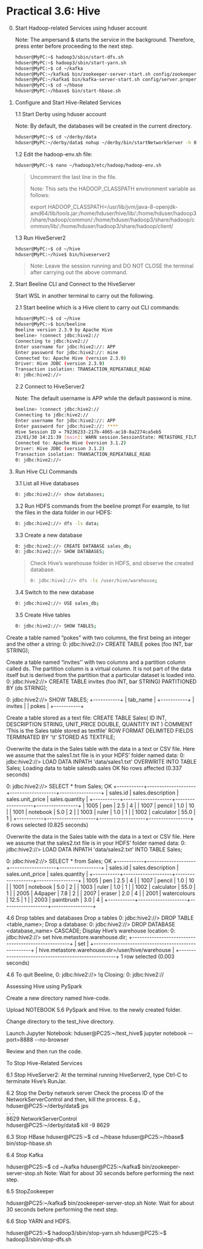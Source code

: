 # Practical 3.6: Hive

0. Start Hadoop-related Services using hduser account

   Note: The ampersand & starts the service in the background. Therefore, press enter before proceeding to the next step.

   ~~~bash
   hduser@MyPC:~$ hadoop3/sbin/start-dfs.sh 
   hduser@MyPC:~$ hadoop3/sbin/start-yarn.sh
   hduser@MyPC:~$ cd ~/kafka
   hduser@MyPC:~/kafka$ bin/zookeeper-server-start.sh config/zookeeper.properties &
   hduser@MyPC:~/kafka$ bin/kafka-server-start.sh config/server.properties &
   hduser@MyPC:~$ cd ~/hbase
   hduser@MyPC:~/hbase$ bin/start-hbase.sh
   ~~~

1. Configure and Start Hive-Related Services

   1.1 Start Derby using hduser account

     Note: By default, the databases will be created in the current directory.
     ~~~bash
     hduser@MyPC:~$ cd ~/derby/data
     hduser@MyPC:~/derby/data$ nohup ~/derby/bin/startNetworkServer -h 0.0.0.0 &
     ~~~

   1.2 Edit the hadoop-env.sh file:
    ~~~bash
    hduser@MyPC:~$ nano ~/hadoop3/etc/hadoop/hadoop-env.sh
    ~~~
    > Uncomment the last line in the file.
    > 
    > Note: This sets the HADOOP_CLASSPATH environment variable as follows:
    > 
    > export HADOOP_CLASSPATH=/usr/lib/jvm/java-8-openjdk-amd64/lib/tools.jar:/home/hduser/hive/lib/:/home/hduser/hadoop3/share/hadoop/common/:/home/hduser/hadoop3/share/hadoop/common/lib/:/home/hduser/hadoop3/share/hadoop/client/

   1.3 Run HiveServer2
    ~~~bash
    hduser@MyPC:~$ cd ~/hive
    hduser@MyPC:~/hive$ bin/hiveserver2
    ~~~
    > Note:	Leave the session running and DO NOT CLOSE the terminal after carrying out the above command.



2. Start Beeline CLI and Connect to the HiveServer

   Start WSL in another terminal to carry out the following.

   2.1 Start beeline which is a Hive client to carry out CLI commands:
   ~~~bash
   hduser@MyPC:~$ cd ~/hive
   hduser@MyPC:~$ bin/beeline
   Beeline version 2.3.9 by Apache Hive
   beeline> !connect jdbc:hive2://
   Connecting to jdbc:hive2://
   Enter username for jdbc:hive2://: APP
   Enter password for jdbc:hive2://: mine
   Connected to: Apache Hive (version 2.3.9)
   Driver: Hive JDBC (version 2.3.9)
   Transaction isolation: TRANSACTION_REPEATABLE_READ
   0: jdbc:hive2://>
   ~~~

   2.2 Connect to HiveServer2

   Note: The default username is APP while the default password is mine.
   ~~~bash
   beeline> !connect jdbc:hive2://
   Connecting to jdbc:hive2://
   Enter username for jdbc:hive2://: APP
   Enter password for jdbc:hive2://: ****
   Hive Session ID = 79236233-217b-4065-ac10-8a2274ca5eb5
   23/01/30 14:21:39 [main]: WARN session.SessionState: METASTORE_FILTER_HOOK will be ignored, since hive.security.authorization.manager is set to instance of HiveAuthorizerFactory.
   Connected to: Apache Hive (version 3.1.2)
   Driver: Hive JDBC (version 3.1.2)
   Transaction isolation: TRANSACTION_REPEATABLE_READ
   0: jdbc:hive2://>
   ~~~



3. Run Hive CLI Commands

   3.1 List all Hive databases
   ~~~bash
   0: jdbc:hive2://> show databases;
   ~~~

   3.2 Run HDFS commands from the beeline prompt
      For example, to list the files in the data folder in our HDFS:
      ~~~bash
      0: jdbc:hive2://> dfs -ls data;
      ~~~

   3.3 Create a new database
      ~~~bash
      0: jdbc:hive2://> CREATE DATABASE sales_db;
      0: jdbc:hive2://> SHOW DATABASES;
      ~~~
      > Check Hive’s warehouse folder in HDFS, and observe the created database.
      > ~~~bash
      > 0: jdbc:hive2://> dfs -ls /user/hive/warehouse;
      > ~~~

    3.4 Switch to the new database
      ~~~bash
      0: jdbc:hive2://> USE sales_db;
      ~~~

    3.5 Create Hive tables
      ~~~bash
      0: jdbc:hive2://> SHOW TABLES;
      ~~~

Create a table named “pokes” with two columns, the first being an integer and the other a string:
0: jdbc:hive2://> CREATE TABLE pokes (foo INT, bar STRING);

Create a table named “invites'' with two columns and a partition column called ds. The partition column is a virtual column. It is not part of the data itself but is derived from the partition that a particular dataset is loaded into.
0: jdbc:hive2://> CREATE TABLE invites (foo INT, bar STRING) PARTITIONED BY (ds STRING);

0: jdbc:hive2://> SHOW TABLES;
+-----------+
| tab_name  |
+-----------+
| invites   |
| pokes 	|
+-----------+


Create a table stored as a text file:
CREATE TABLE Sales(
ID INT,
DESCRIPTION STRING,
UNIT_PRICE DOUBLE,
QUANTITY INT
)
COMMENT 'This is the Sales table stored as textfile'
ROW FORMAT DELIMITED
FIELDS TERMINATED BY '\t'
STORED AS TEXTFILE;

Overwrite the data in the Sales table with the data in a text or CSV file. Here we assume that the sales1.txt file is in your HDFS’ folder named data:
0: jdbc:hive2://> LOAD DATA INPATH 'data/sales1.txt' OVERWRITE INTO TABLE Sales;
Loading data to table salesdb.sales
OK
No rows affected (0.337 seconds)

0: jdbc:hive2://> SELECT * from Sales;
OK
+-----------+--------------------+-------------------+-----------------+
| sales.id  | sales.description  | sales.unit_price  | sales.quantity  |
+-----------+--------------------+-------------------+-----------------+
| 1005  	| pen            	| 2.5           	| 4           	|
| 1007  	| pencil         	| 1.0           	| 10          	|
| 1001  	| notebook       	| 5.0           	| 2           	|
| 1003  	| ruler          	| 1.0           	| 1           	|
| 1002  	| calculator     	| 55.0          	| 1           	|
+-----------+--------------------+-------------------+-----------------+
6 rows selected (0.825 seconds)


Overwrite the data in the Sales table with the data in a text or CSV file. Here we assume that the sales2.txt file is in your HDFS’ folder named data:
0: jdbc:hive2://> LOAD DATA INPATH 'data/sales2.txt' INTO TABLE Sales;

0: jdbc:hive2://> SELECT * from Sales;
OK
+-----------+--------------------+-------------------+-----------------+
| sales.id  | sales.description  | sales.unit_price  | sales.quantity  |
+-----------+--------------------+-------------------+-----------------+
| 1005  	| pen            	| 2.5           	| 4           	|
| 1007  	| pencil         	| 1.0           	| 10          	|
| 1001  	| notebook       	| 5.0           	| 2           	|
| 1003  	| ruler          	| 1.0           	| 1           	|
| 1002  	| calculator     	| 55.0          	| 1           	|
| 2005  	| A4paper        	| 7.8           	| 2           	|
| 2007  	| eraser         	| 2.0           	| 4           	|
| 2001  	| watercolours   	| 12.5          	| 1           	|
| 2003  	| paintbrush     	| 3.0           	| 4           	|
+-----------+--------------------+-------------------+-----------------+


4.6  Drop tables and databases
Drop a tables
0: jdbc:hive2://> DROP TABLE <table_name>;
Drop a database:
0: jdbc:hive2://> DROP DATABASE <database_name> CASCADE;
Display Hive’s warehouse location:
0: jdbc:hive2://> set hive.metastore.warehouse.dir;
+----------------------------------------------------+
|                    	set                     	|
+----------------------------------------------------+
| hive.metastore.warehouse.dir=/user/hive/warehouse  |
+----------------------------------------------------+
1 row selected (0.003 seconds)

4.6  To quit Beeline,
0: jdbc:hive2://> !q
Closing: 0: jdbc:hive2://



Assessing Hive using PySpark

Create a new directory named hive-code.

Upload NOTEBOOK 5.6 PySpark and Hive. to the newly created folder.

Change directory to the test_hive directory.

Launch Jupyter Notebook:
hduser@PC25:~/test_hive$ jupyter notebook --port=8888 --no-browser

Review and then run the code.

To Stop Hive-Related Services

6.1 Stop HiveServer2:
At the terminal running HiveServer2, type Ctrl-C to terminate Hive’s RunJar.

6.2 Stop the Derby network server 
Check the process ID of the NetworkServerControl and then, kill the process. E.g., 
hduser@PC25:~/derby/data$ jps                           
. . .                                                                         
8629 NetworkServerControl                               
hduser@PC25:~/derby/data$ kill -9 8629 

6.3 Stop HBase
hduser@PC25:~$ cd ~/hbase
hduser@PC25:~/hbase$ bin/stop-hbase.sh

6.4 Stop Kafka

hduser@PC25:~$ cd ~/kafka
hduser@PC25:~/kafka$ bin/zookeeper-server-stop.sh
Note: Wait for about 30 seconds before performing the next step.

6.5 StopZookeeper

hduser@PC25:~/kafka$ bin/zookeeper-server-stop.sh
Note: Wait for about 30 seconds before performing the next step.

6.6 Stop YARN and HDFS.

hduser@PC25:~$ hadoop3/sbin/stop-yarn.sh
hduser@PC25:~$ hadoop3/sbin/stop-dfs.sh






